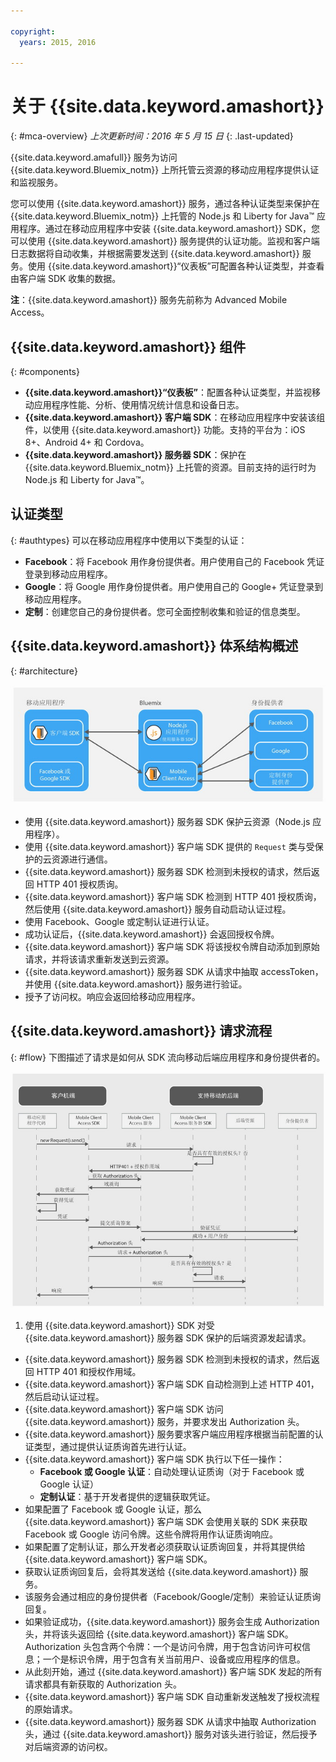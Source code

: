 ```yaml
---

copyright:
  years: 2015, 2016

---
```


# 关于 {{site.data.keyword.amashort}}
{: #mca-overview}
*上次更新时间：2016 年 5 月 15 日*
{: .last-updated}

{{site.data.keyword.amafull}} 服务为访问 {{site.data.keyword.Bluemix_notm}} 上所托管云资源的移动应用程序提供认证和监视服务。

您可以使用 {{site.data.keyword.amashort}} 服务，通过各种认证类型来保护在 {{site.data.keyword.Bluemix_notm}} 上托管的 Node.js 和 Liberty for Java&trade; 应用程序。通过在移动应用程序中安装 {{site.data.keyword.amashort}} SDK，您可以使用 {{site.data.keyword.amashort}} 服务提供的认证功能。监视和客户端日志数据将自动收集，并根据需要发送到 {{site.data.keyword.amashort}} 服务。使用 {{site.data.keyword.amashort}}“仪表板”可配置各种认证类型，并查看由客户端 SDK 收集的数据。

**注**：{{site.data.keyword.amashort}} 服务先前称为 Advanced Mobile Access。

## {{site.data.keyword.amashort}} 组件
{: #components}

* **{{site.data.keyword.amashort}}“仪表板”**：配置各种认证类型，并监视移动应用程序性能、分析、使用情况统计信息和设备日志。
* **{{site.data.keyword.amashort}} 客户端 SDK**：在移动应用程序中安装该组件，以使用 {{site.data.keyword.amashort}} 功能。支持的平台为：iOS 8+、Android 4+ 和 Cordova。
* **{{site.data.keyword.amashort}} 服务器 SDK**：保护在 {{site.data.keyword.Bluemix_notm}} 上托管的资源。目前支持的运行时为 Node.js 和 Liberty for Java&trade;。

## 认证类型
{: #authtypes}
可以在移动应用程序中使用以下类型的认证：
* **Facebook**：将 Facebook 用作身份提供者。用户使用自己的 Facebook 凭证登录到移动应用程序。
* **Google**：将 Google 用作身份提供者。用户使用自己的 Google+ 凭证登录到移动应用程序。
* **定制**：创建您自己的身份提供者。您可全面控制收集和验证的信息类型。

## {{site.data.keyword.amashort}} 体系结构概述
{: #architecture}

![图像](images/mca-overview.jpg)

* 使用 {{site.data.keyword.amashort}} 服务器 SDK 保护云资源（Node.js 应用程序）。
* 使用 {{site.data.keyword.amashort}} 客户端 SDK 提供的 `Request` 类与受保护的云资源进行通信。
* {{site.data.keyword.amashort}} 服务器 SDK 检测到未授权的请求，然后返回 HTTP 401 授权质询。
* {{site.data.keyword.amashort}} 客户端 SDK 检测到 HTTP 401 授权质询，然后使用 {{site.data.keyword.amashort}} 服务自动启动认证过程。
* 使用 Facebook、Google 或定制认证进行认证。
* 成功认证后，{{site.data.keyword.amashort}} 会返回授权令牌。
* {{site.data.keyword.amashort}} 客户端 SDK 将该授权令牌自动添加到原始请求，并将该请求重新发送到云资源。
* {{site.data.keyword.amashort}} 服务器 SDK 从请求中抽取 accessToken，并使用 {{site.data.keyword.amashort}} 服务进行验证。
* 授予了访问权。响应会返回给移动应用程序。

## {{site.data.keyword.amashort}} 请求流程
{: #flow}
下图描述了请求是如何从 SDK 流向移动后端应用程序和身份提供者的。

![图像](images/mca-sequence-overview.jpg)

1. 使用 {{site.data.keyword.amashort}} SDK 对受 {{site.data.keyword.amashort}} 服务器 SDK 保护的后端资源发起请求。
* {{site.data.keyword.amashort}} 服务器 SDK 检测到未授权的请求，然后返回 HTTP 401 和授权作用域。
* {{site.data.keyword.amashort}} 客户端 SDK 自动检测到上述 HTTP 401，然后启动认证过程。
* {{site.data.keyword.amashort}} 客户端 SDK 访问 {{site.data.keyword.amashort}} 服务，并要求发出 Authorization 头。
* {{site.data.keyword.amashort}} 服务要求客户端应用程序根据当前配置的认证类型，通过提供认证质询首先进行认证。
* {{site.data.keyword.amashort}} 客户端 SDK 执行以下任一操作：
   *  **Facebook 或 Google 认证**：自动处理认证质询（对于 Facebook 或 Google 认证）
   * **定制认证**：基于开发者提供的逻辑获取凭证。
* 如果配置了 Facebook 或 Google 认证，那么 {{site.data.keyword.amashort}} 客户端 SDK 会使用关联的 SDK 来获取 Facebook 或 Google 访问令牌。这些令牌将用作认证质询响应。
* 如果配置了定制认证，那么开发者必须获取认证质询回复，并将其提供给 {{site.data.keyword.amashort}} 客户端 SDK。
* 获取认证质询回复后，会将其发送给 {{site.data.keyword.amashort}} 服务。
* 该服务会通过相应的身份提供者（Facebook/Google/定制）来验证认证质询回复。
* 如果验证成功，{{site.data.keyword.amashort}} 服务会生成 Authorization 头，并将该头返回给 {{site.data.keyword.amashort}} 客户端 SDK。Authorization 头包含两个令牌：一个是访问令牌，用于包含访问许可权信息；一个是标识令牌，用于包含有关当前用户、设备或应用程序的信息。
* 从此刻开始，通过 {{site.data.keyword.amashort}} 客户端 SDK 发起的所有请求都具有新获取的 Authorization 头。
* {{site.data.keyword.amashort}} 客户端 SDK 自动重新发送触发了授权流程的原始请求。
* {{site.data.keyword.amashort}} 服务器 SDK 从请求中抽取 Authorization 头，通过 {{site.data.keyword.amashort}} 服务对该头进行验证，然后授予对后端资源的访问权。

